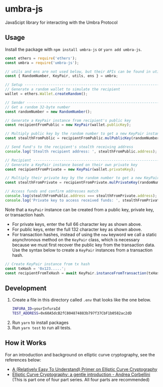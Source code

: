 # umbra-js

JavaScipt library for interacting with the Umbra Protocol

## Usage

Install the package with `npm install umbra-js` or `yarn add umbra-js`.

```javascript
const ethers = require('ethers');
const umbra = require('umbra-js');

// utils and ens are not used below, but their APIs can be found in utils.js and ens.js
const { RandomNumber, KeyPair, utils, ens } = umbra;

// Setup ----------------------------------------------------------------------
// Generate a random wallet to simulate the recipient
wallet = ethers.Wallet.createRandom();

// Sender ---------------------------------------------------------------------
// Get a random 32-byte number
const randomNumber = new RandomNumber();

// Generate a KeyPair instance from recipient's public key
const recipientFromPublic = new KeyPair(wallet.publicKey);

// Multiply public key by the random number to get a new KeyPair instance
const stealthFromPublic = recipientFromPublic.mulPublicKey(randomNumber);

// Send fund's to the recipient's stealth receiving address
console.log('Stealth recipient address: ', stealthFromPublic.address);

// Recipient ------------------------------------------------------------------
// Generate a KeyPair instance based on their own private key
const recipientFromPrivate = new KeyPair(wallet.privateKey);

// Multiply their private key by the random number to get a new KeyPair instance
const stealthFromPrivate = recipientFromPrivate.mulPrivateKey(randomNumber);

// Access funds and confirm addresses match
console.log(stealthFromPublic.address === stealthFromPrivate.address); // true
console.log('Private key to access received funds: ', stealthFromPrivate.privateKeyHex);
```

Note that a `KeyPair` instance can be created from a public key, private key, or
transaction hash.

- For private keys, enter the full 66 character key as shown above.
- For public keys, enter the full 132 character key as shown above.
- For transaction hashes, instead of using the `new` keyword we call a static
  asynchronous method on the `KeyPair` class, which is necessary because
  we must first recover the public key from the transaction data. Use the syntax
  below to create a `KeyPair` instances from a transaction hash.

```javascript
// Create KeyPair instance from tx hash
const txHash = '0x123.....';
const recipientFromTxHash = await KeyPair.instanceFromTransaction(txHash, provider);
```

## Development

1. Create a file in this directory called `.env` that looks like the one below.
   ```bash
   INFURA_ID=yourInfuraId
   TEST_ADDRESS=0x60A5dcB2fC804874883b797f37CbF1b0582ac2dD
   ```
2. Run `yarn` to install packages
3. Run `yarn test` to run all tests.

## How it Works

For an introduction and background on elliptic curve cryptography, see the references below:

- [A (Relatively Easy To Understand) Primer on Elliptic Curve Cryptography](https://blog.cloudflare.com/a-relatively-easy-to-understand-primer-on-elliptic-curve-cryptography/)
- [Elliptic Curve Cryptography: a gentle introduction - Andrea Corbellini](https://andrea.corbellini.name/2015/05/17/elliptic-curve-cryptography-a-gentle-introduction/) (This is part one of four part series. All four parts are recommended)
